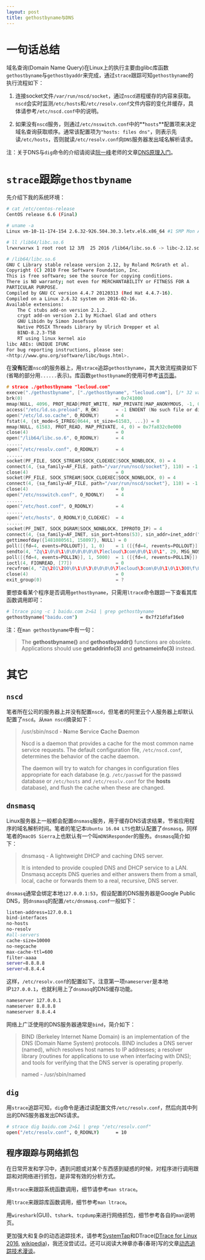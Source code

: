 ```yaml
---
layout: post
title: gethostbyname与DNS
---
```


# 一句话总结

域名查询(Domain Name Query)在Linux上的执行主要由glibc库函数`gethostbyname`与`gethostbyaddr`来完成，通过`strace`跟踪可知`gethostbyname`的执行流程如下：

1. 连接socket文件`/var/run/nscd/socket`，通过`nscd`进程缓存的内容来获取。`nscd`会实时监测`/etc/hosts`和`/etc/resolv.conf`文件内容的变化并缓存，具体请参考`/etc/nscd.conf`中的说明。
 
2. 如果没有`nscd`服务，则通过`/etc/nsswitch.conf`中的**`hosts`**配置项来决定域名查询获取顺序。通常该配置项为`"hosts: files dns"`，则表示先读`/etc/hosts`，否则就读`/etc/resolv.conf`向`DNS`服务器发出域名解析请求。

注：关于DNS与`dig`命令的介绍请阅读[阮一峰](http://www.ruanyifeng.com/blog/)老师的文章[DNS原理入门](http://www.ruanyifeng.com/blog/2016/06/dns.html)。

# `strace`跟踪`gethostbyname`

先介绍下我的系统环境：

```bash
# cat /etc/centos-release 
CentOS release 6.6 (Final)

# uname -a
Linux vm-10-11-174-154 2.6.32-926.504.30.3.letv.el6.x86_64 #1 SMP Mon Aug 3 16:29:31 CST 2015 x86_64 x86_64 x86_64 GNU/Linux

# ll /lib64/libc.so.6
lrwxrwxrwx 1 root root 12 3月  25 2016 /lib64/libc.so.6 -> libc-2.12.so*

# /lib64/libc.so.6 
GNU C Library stable release version 2.12, by Roland McGrath et al.
Copyright (C) 2010 Free Software Foundation, Inc.
This is free software; see the source for copying conditions.
There is NO warranty; not even for MERCHANTABILITY or FITNESS FOR A
PARTICULAR PURPOSE.
Compiled by GNU CC version 4.4.7 20120313 (Red Hat 4.4.7-16).
Compiled on a Linux 2.6.32 system on 2016-02-16.
Available extensions:
	The C stubs add-on version 2.1.2.
	crypt add-on version 2.1 by Michael Glad and others
	GNU Libidn by Simon Josefsson
	Native POSIX Threads Library by Ulrich Drepper et al
	BIND-8.2.3-T5B
	RT using linux kernel aio
libc ABIs: UNIQUE IFUNC
For bug reporting instructions, please see:
<http://www.gnu.org/software/libc/bugs.html>.
```

在**没有**配置`nscd`的服务器上，用`strace`追踪`gethostbyname`，其大致流程摘录如下(省略的部分用`......`表示)。库函数`gethostbyname`的使用可参考[该页面](https://support.sas.com/documentation/onlinedoc/sasc/doc750/html/lr2/ztbyname.htm)。

``` c
# strace ./gethostbyname "lecloud.com"
execve("./gethostbyname", ["./gethostbyname", "lecloud.com"], [/* 32 vars */]) = 0
brk(0)                                  = 0x741000
mmap(NULL, 4096, PROT_READ|PROT_WRITE, MAP_PRIVATE|MAP_ANONYMOUS, -1, 0) = 0x7fa832c1e000
access("/etc/ld.so.preload", R_OK)      = -1 ENOENT (No such file or directory)
open("/etc/ld.so.cache", O_RDONLY)      = 4
fstat(4, {st_mode=S_IFREG|0644, st_size=61583, ...}) = 0
mmap(NULL, 61583, PROT_READ, MAP_PRIVATE, 4, 0) = 0x7fa832c0e000
close(4)                                = 0
open("/lib64/libc.so.6", O_RDONLY)      = 4
......
open("/etc/resolv.conf", O_RDONLY)      = 4
......
socket(PF_FILE, SOCK_STREAM|SOCK_CLOEXEC|SOCK_NONBLOCK, 0) = 4
connect(4, {sa_family=AF_FILE, path="/var/run/nscd/socket"}, 110) = -1 ENOENT (No such file or directory)
close(4)                                = 0
socket(PF_FILE, SOCK_STREAM|SOCK_CLOEXEC|SOCK_NONBLOCK, 0) = 4
connect(4, {sa_family=AF_FILE, path="/var/run/nscd/socket"}, 110) = -1 ENOENT (No such file or directory)
close(4)                                = 0
open("/etc/nsswitch.conf", O_RDONLY)    = 4
......
open("/etc/host.conf", O_RDONLY)        = 4
......
open("/etc/hosts", O_RDONLY|O_CLOEXEC)  = 4
......
socket(PF_INET, SOCK_DGRAM|SOCK_NONBLOCK, IPPROTO_IP) = 4
connect(4, {sa_family=AF_INET, sin_port=htons(53), sin_addr=inet_addr("127.0.0.1")}, 16) = 0
gettimeofday({1481080561, 158097}, NULL) = 0
poll([{fd=4, events=POLLOUT}], 1, 0)    = 1 ([{fd=4, revents=POLLOUT}])
sendto(4, "Zq\1\0\0\1\0\0\0\0\0\0\7lecloud\3com\0\0\1\0\1", 29, MSG_NOSIGNAL, NULL, 0) = 29
poll([{fd=4, events=POLLIN}], 1, 5000)  = 1 ([{fd=4, revents=POLLIN}])
ioctl(4, FIONREAD, [77])                = 0
recvfrom(4, "Zq\201\200\0\1\0\3\0\0\0\0\7lecloud\3com\0\0\1\0\1\300\f\0"..., 1024, 0, {sa_family=AF_INET, sin_port=htons(53), sin_addr=inet_addr("127.0.0.1")}, [16]) = 77
close(4)                                = 0
exit_group(0)                           = ?
```




要想查看某个程序是否调用`gethostbyname`，只需用`ltrace`命令跟踪一下查看其库函数调用即可：

```bash
# ltrace ping -c 1 baidu.com 2>&1 | grep gethostbyname
gethostbyname("baidu.com")                       = 0x7f21dfaf16e0
```

注：在`man gethostbyname`中有一句：

> The **gethostbyname()** and **gethostbyaddr()** functions are obsolete.  Applications should use **getaddrinfo(3)** and **getnameinfo(3)** instead.

# 其它

## `nscd`
笔者所在公司的服务器上并没有配置`nscd`，但笔者的阿里云个人服务器上却默认配置了`nscd`。从`man nscd`摘录如下：

> /usr/sbin/nscd - **N**ame **S**ervice **C**ache **D**aemon
> 
> Nscd  is a daemon that provides a cache for the most common name service requests.  The default configuration file, `/etc/nscd.conf`, determines the behavior of the cache daemon.
> 
> The  daemon  will  try to watch for changes in configuration files appropriate for each database (e.g. `/etc/passwd` for the passwd database or `/etc/hosts` and `/etc/resolv.conf` for the **hosts** database), and flush the cache when these are changed.

## `dnsmasq`
Linux服务器上一般都会配置`dnsmasq`服务，用于缓存DNS请求结果，节省应用程序的域名解析时间。笔者的笔记本`Ubuntu 16.04 LTS`也默认配置了`dnsmasq`，同样笔者的`macOS Sierra`上也默认有一个叫`mDNSResponder`的服务。`dnsmasq`简介如下：

> dnsmasq - A lightweight DHCP and caching DNS server.
> 
> It is intended to provide coupled DNS and DHCP service to a LAN. Dnsmasq accepts DNS queries and either answers them from a small, local, cache or forwards them to a real, recursive, DNS server.

`dnsmasq`通常会绑定本地`127.0.0.1:53`，假设配置的DNS服务器是Google Public DNS，则`dnsmasq`的配置`/etc/dnsmasq.conf`一般如下：

``` bash
listen-address=127.0.0.1
bind-interfaces
no-hosts
no-resolv
#all-servers
cache-size=10000
no-negcache
max-cache-ttl=600
filter-aaaa
server=8.8.8.8
server=8.8.4.4
```

这样，`/etc/resolv.conf`的配置如下。注意第一项`nameserver`是本地IP`127.0.0.1`，也就利用上了`dnsmasq`的DNS缓存功能。

``` bash
nameserver 127.0.0.1
nameserver 8.8.8.8
nameserver 8.8.4.4
```

网络上广泛使用的DNS服务器通常是`bind`，简介如下：


> BIND (Berkeley Internet Name Domain) is an implementation of the DNS (Domain Name System) protocols. BIND includes a DNS server (named), which resolves host names to IP addresses; a resolver library (routines for applications to use when interfacing with DNS); and tools for verifying that the DNS server is operating properly.
>
> named - /usr/sbin/named


## `dig`
用`strace`追踪可知，`dig`命令是通过读配置文件`/etc/resolv.conf`，然后向其中列出的DNS服务器发出DNS请求。

```bash
# strace dig baidu.com 2>&1 | grep "/etc/resolv.conf"
open("/etc/resolv.conf", O_RDONLY)      = 10
```

## 程序跟踪与网络抓包
在日常开发和学习中，遇到问题或对某个东西感到疑惑的时候，对程序进行调用跟踪和对网络进行抓包，是非常有效的分析方式。  

用`strace`来跟踪系统函数调用，细节请参考`man strace`。

用`ltrace`来跟踪库函数调用，细节参考`man ltrace`。

用`wireshark`(GUI)、`tshark`、`tcpdump`来进行网络抓包，细节参考各自的`man`说明页。

更加强大和复杂的动态追踪技术，请参考[SystemTap](https://en.wikipedia.org/wiki/SystemTap)和DTrace([DTrace for Linux 2016](http://www.brendangregg.com/blog/2016-10-27/dtrace-for-linux-2016.html), [wikipedia](https://en.wikipedia.org/wiki/DTrace))，我还没尝试过。还可以阅读大神章亦春(春哥)写的文章[动态追踪技术漫谈](https://openresty.org/posts/dynamic-tracing/)。



